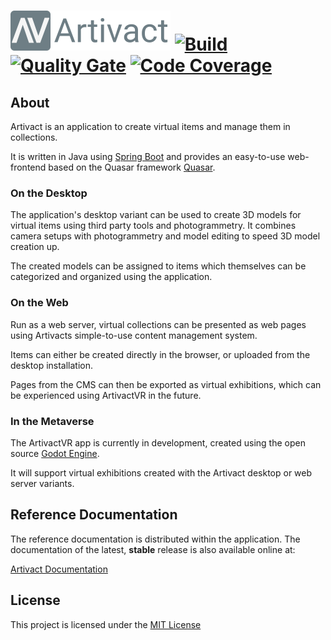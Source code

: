# <img src="https://raw.githubusercontent.com/arassec/artivact/main/frontend/src/assets/artivact-logo-text-small.png" width="256"> [![Build](https://github.com/arassec/artivact/actions/workflows/build.yml/badge.svg)](https://github.com/arassec/artivact/actions/workflows/build.yml) [![Quality Gate](https://img.shields.io/sonar/quality_gate/arassec_artivact?server=http%3A%2F%2Fsonarcloud.io)](https://sonarcloud.io/dashboard?id=arassec_artivact) [![Code Coverage](https://img.shields.io/sonar/coverage/arassec_artivact?server=http%3A%2F%2Fsonarcloud.io)](https://sonarcloud.io/component_measures?id=arassec_artivact&metric=coverage&view=treemap)

## About

Artivact is an application to create virtual items and manage them in collections.

It is written in Java using [Spring Boot](https://spring.io/projects/spring-boot) and provides an
easy-to-use web-frontend based on the Quasar framework [Quasar](https://quasar.dev/).

### On the Desktop

The application's desktop variant can be used to create 3D models for virtual items using third party tools
and photogrammetry. It combines camera setups with photogrammetry and model editing to speed 3D model creation up.

The created models can be assigned to items which themselves can be categorized and organized using the application.

### On the Web

Run as a web server, virtual collections can be presented as web pages using Artivacts simple-to-use content management
system.

Items can either be created directly in the browser, or uploaded from the desktop installation.

Pages from the CMS can then be exported as virtual exhibitions, which can be experienced using ArtivactVR in the future.

### In the Metaverse

The ArtivactVR app is currently in development, created using the open source [Godot Engine](https://godotengine.org).

It will support virtual exhibitions created with the Artivact desktop or web server variants.

## Reference Documentation

The reference documentation is distributed within the application.
The documentation of the latest, **stable** release is also available online at:

[Artivact Documentation](https://arassec.github.io/artivact/)

## License

This project is licensed under the [MIT License](https://github.com/arassec/artivact/blob/main/LICENSE)